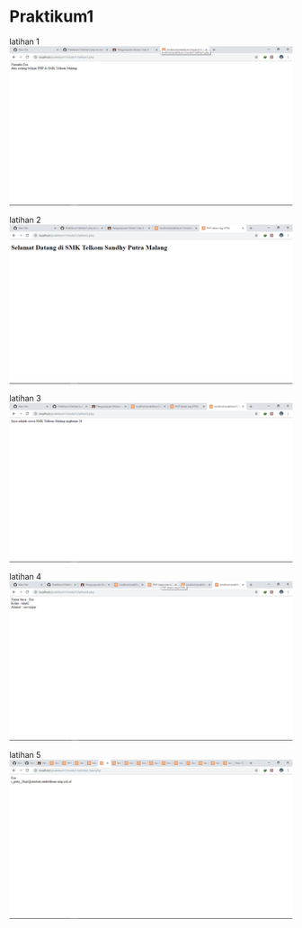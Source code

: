 # Praktikum1
latihan 1
![alt text](https://github.com/PutuEsa/Praktikum1/blob/master/ss/Latihan1.png)

latihan 2
![alt text](https://github.com/PutuEsa/Praktikum1/blob/master/ss/Latihan2.png)

latihan 3
![alt text](https://github.com/PutuEsa/Praktikum1/blob/master/ss/Latihan3.png)

latihan 4
![alt text](https://github.com/PutuEsa/Praktikum1/blob/master/ss/Latihan4.png)

latihan 5
![alt text](https://github.com/PutuEsa/Praktikum1/blob/master/ss/Latihan5.png)
